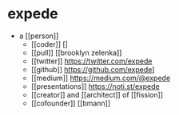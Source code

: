 # expede

- a [[person]]
	- [[coder]] []
	- [[pull]] [[brooklyn zelenka]]
	- [[twitter]] https://twitter.com/expede
	- [[github]] https://github.com/expede]
	- [[medium]] https://medium.com/@expede
	- [[presentations]] https://noti.st/expede
	- [[creator]] and [[architect]] of [[fission]]
	- [[cofounder]] [[bmann]]

